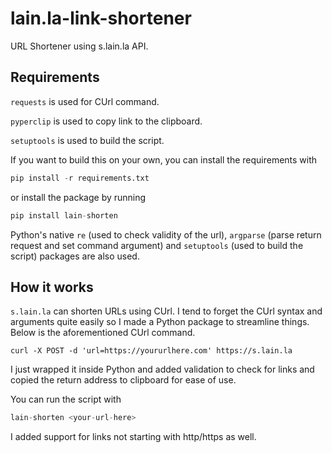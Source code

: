 # lain.la-link-shortener

URL Shortener using s.lain.la API.

## Requirements

`requests` is used for CUrl command.

`pyperclip` is used to copy link to the clipboard.

`setuptools` is used to build the script.

If you want to build this on your own, you can install the requirements with

```Python
pip install -r requirements.txt
```

or install the package by running

```Python
pip install lain-shorten
```

Python's native `re` (used to check validity of the url), `argparse` (parse return request and set command argument) and `setuptools` (used to build the script) packages are also used.

## How it works

`s.lain.la` can shorten URLs using CUrl. I tend to forget the CUrl syntax and arguments quite easily so I made a Python package to streamline things. Below is the aforementioned CUrl command.

```CUrl
curl -X POST -d 'url=https://yoururlhere.com' https://s.lain.la
```

I just wrapped it inside Python and added validation to check for links and copied the return address to clipboard for ease of use.

You can run the script with

```Python
lain-shorten <your-url-here>
```

I added support for links not starting with http/https as well.
